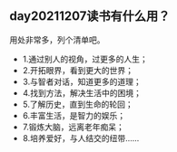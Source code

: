 ## day20211207读书有什么用？

用处非常多，列个清单吧。

- 1.通过别人的视角，过更多的人生；
- 2.开拓眼界，看到更大的世界；
- 3.与智者对话，知道更多的道理；
- 4.找到方法，解决生活中的困境；
- 5.了解历史，直到生命的轮回；
- 6.丰富生活，是智力的娱乐；
- 7.锻炼大脑，远离老年痴呆；
- 8.培养爱好，与人结交的纽带……
